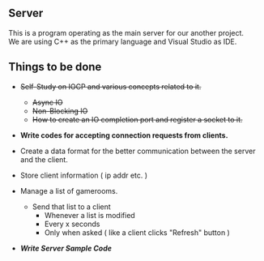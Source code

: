 ## Server
This is a program operating as the main server for our another project.  
We are using C++ as the primary language and Visual Studio as IDE.

## Things to be done
- ~~Self-Study on IOCP and various concepts related to it.~~  
    - ~~Async IO~~  
    - ~~Non-Blocking IO~~  
    - ~~How to create an IO completion port and register a socket to it.~~

- **Write codes for accepting connection requests from clients.**
- Create a data format for the better communication between the server and the client.
- Store client information ( ip addr etc. )
- Manage a list of gamerooms.  
    - Send that list to a client  
        - Whenever a list is modified  
        - Every x seconds  
        - Only when asked ( like a client clicks "Refresh" button )

- ***Write Server Sample Code***
